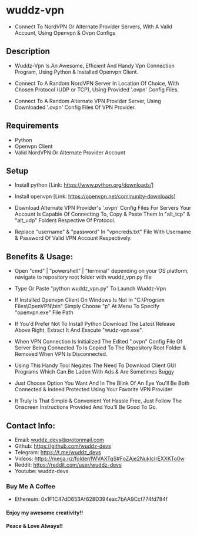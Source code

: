 # wuddz-vpn 
- Connect To NordVPN Or Alternate Provider Servers, With A Valid Account, Using Openvpn & Ovpn Configs


## Description
- Wuddz-Vpn Is An Awesome, Efficient And Handy Vpn Connection Program, Using Python & Installed Openvpn Client.

- Connect To A Random NordVPN Server In Location Of Choice, With Chosen Protocol (UDP or TCP), Using Provided '.ovpn' Config Files.
 
- Connect To A Random Alternate VPN Provider Server, Using Downloaded '.ovpn' Config Files Of VPN Provider.


## Requirements
- Python
- Openvpn Client
- Valid NordVPN Or Alternate Provider Account


## Setup
- Install python  [Link: https://www.python.org/downloads/]

- Install openvpn  [Link: https://openvpn.net/community-downloads]

- Download Alternate VPN Provider's '.ovpn' Config Files For Servers Your Account Is Capable Of Connecting To, Copy & Paste Them In "alt_tcp" & "alt_udp" Folders Respective Of Protocol.

- Replace "username" & "password" In "vpncreds.txt" File With Username & Password Of Valid VPN Account Respectively.


## Benefits & Usage:
- Open "cmd" | "powershell" | "terminal" depending on your OS platform, navigate to repository root folder with wuddz_vpn.py file

- Type Or Paste "python wuddz_vpn.py" To Launch Wuddz-Vpn

- If Installed Openvpn Client On Windows Is Not In "C:\Program Files\OpenVPN\bin" Simply Choose "p" At Menu To Specify "openvpn.exe" File Path

- If You'd Prefer Not To Install Python Download The Latest Release Above Right, Extract It And Execute "wudz-vpn.exe".

- When VPN Connection Is Initialized The Edited ".ovpn" Config File Of Server Being Connected To Is Copied To The Repository Root Folder & Removed When VPN Is Disconnected.

- Using This Handy Tool Negates The Need To Download Client GUI Programs Which Can Be Laden With Ads & Are Sometimes Buggy

- Just Choose Option You Want And In The Blink Of An Eye You'll Be Both Connected & Indeed Protected Using Your Favorite VPN Provider

- It Truly Is That Simple & Convenient Yet Hassle Free, Just Follow The Onscreen Instructions Provided And You'll Be Good To Go.


## Contact Info:
- Email:     wuddz_devs@protonmail.com
- Github:    https://github.com/wuddz-devs
- Telegram:  https://t.me/wuddz_devs
- Videos:    https://mega.nz/folder/IWVAXTqS#FoZAje2NukIcIrEXXKTo0w
- Reddit:    https://reddit.com/user/wuddz-devs
- Youtube:   wuddz-devs


### Buy Me A Coffee
- Ethereum: 0x1F1C47dD653Af628D394eac7bAA9Ccf774fd784f


#### Enjoy my awesome creativity!!
#### Peace & Love Always!!
